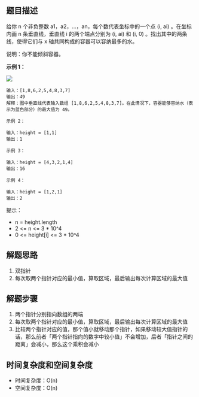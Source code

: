 ## 题目描述

给你 n 个非负整数 a1，a2，...，an，每个数代表坐标中的一个点 (i, ai) 。在坐标内画 n 条垂直线，垂直线 i 的两个端点分别为 (i, ai) 和 (i, 0) 。找出其中的两条线，使得它们与 x 轴共同构成的容器可以容纳最多的水。

说明：你不能倾斜容器。

**示例 1：**


![](https://aliyun-lc-upload.oss-cn-hangzhou.aliyuncs.com/aliyun-lc-upload/uploads/2018/07/25/question_11.jpg)
```
输入：[1,8,6,2,5,4,8,3,7]
输出：49 
解释：图中垂直线代表输入数组 [1,8,6,2,5,4,8,3,7]。在此情况下，容器能够容纳水（表示为蓝色部分）的最大值为 49。
```
```
示例 2：

输入：height = [1,1]
输出：1
```
```
示例 3：

输入：height = [4,3,2,1,4]
输出：16
```
```
示例 4：

输入：height = [1,2,1]
输出：2
```

提示：

+ n = height.length
+ 2 <= n <= 3 * 10^4
+ 0 <= height[i] <= 3 * 10^4

## 解题思路

1. 双指针
2. 每次取两个指针对应的最小值，算取区域，最后输出每次计算区域的最大值

## 解题步骤

1. 两个指针分别指向数组的两端
2. 每次取两个指针对应的最小值，算取区域，最后输出每次计算区域的最大值
3. 比较两个指针对应的值，那个值小就移动那个指针，如果移动较大值指针的话，那么前者「两个指针指向的数字中较小值」不会增加，后者「指针之间的距离」会减小，那么这个乘积会减小

## 时间复杂度和空间复杂度

+ 时间复杂度：O(n)
+ 空间复杂度：O(n)